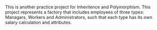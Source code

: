 This is another practice project for Inheritence and Polymorphism.
This project represents a factory that includes employees of three types: Managars, Workers and Administrators, such that each type has its own salary calculation and attributes.
